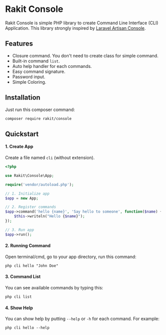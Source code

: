 Rakit Console
=======================

Rakit Console is simple PHP library to create Command Line Interface (CLI) Application.
This library strongly inspired by [Laravel Artisan Console](https://laravel.com/docs/5.4/artisan).

## Features

* Closure command. You don't need to create class for simple command.
* Built-in command `list`.
* Auto help handler for each commands.
* Easy command signature.
* Password input.
* Simple Coloring.

## Installation

Just run this composer command:

```bash
composer require rakit/console
```

## Quickstart

#### 1. Create App

Create a file named `cli` (without extension).

```php
<?php

use Rakit\Console\App;

require('vendor/autoload.php');

// 1. Initialize app
$app = new App;

// 2. Register commands
$app->command('hello {name}', 'Say hello to someone', function($name) {
    $this->writeln("Hello {$name}");
});

// 3. Run app
$app->run();
```

#### 2. Running Command

Open terminal/cmd, go to your app directory, run this command:

```
php cli hello "John Doe"
```

#### 3. Command List

You can see available commands by typing this:

```
php cli list
```

#### 4. Show Help

You can show help by putting `--help` or `-h` for each command. For example:

```
php cli hello --help
```
